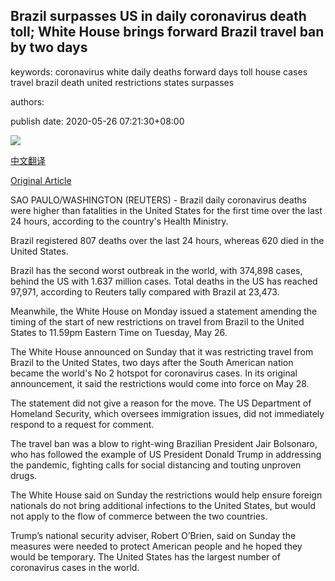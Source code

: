 ## Brazil surpasses US in daily coronavirus death toll; White House brings forward Brazil travel ban by two days

keywords: coronavirus white daily deaths forward days toll house cases travel brazil death united restrictions states surpasses

authors: 

publish date: 2020-05-26 07:21:30+08:00

![](https://www.straitstimes.com/sites/default/files/styles/x_large/public/articles/2020/05/26/rk_unidosdepadremiguelsamba_260520.jpg?itok=u5qbXwMc)

[中文翻译](Brazil%20surpasses%20US%20in%20daily%20coronavirus%20death%20toll%3B%20White%20House%20brings%20forward%20Brazil%20travel%20ban%20by%20two%20days_zh.md)

[Original Article](https://www.straitstimes.com/world/americas/brazil-surpasses-us-in-daily-coronavirus-death-toll-white-house-brings-forward-brazil)

SAO PAULO/WASHINGTON (REUTERS) - Brazil daily coronavirus deaths were higher than fatalities in the United States for the first time over the last 24 hours, according to the country's Health Ministry.

Brazil registered 807 deaths over the last 24 hours, whereas 620 died in the United States.

Brazil has the second worst outbreak in the world, with 374,898 cases, behind the US with 1.637 million cases. Total deaths in the US has reached 97,971, according to Reuters tally compared with Brazil at 23,473.

Meanwhile, the White House on Monday issued a statement amending the timing of the start of new restrictions on travel from Brazil to the United States to 11.59pm Eastern Time on Tuesday, May 26.

The White House announced on Sunday that it was restricting travel from Brazil to the United States, two days after the South American nation became the world's No 2 hotspot for coronavirus cases. In its original announcement, it said the restrictions would come into force on May 28.

The statement did not give a reason for the move. The US Department of Homeland Security, which oversees immigration issues, did not immediately respond to a request for comment.

The travel ban was a blow to right-wing Brazilian President Jair Bolsonaro, who has followed the example of US President Donald Trump in addressing the pandemic, fighting calls for social distancing and touting unproven drugs.

The White House said on Sunday the restrictions would help ensure foreign nationals do not bring additional infections to the United States, but would not apply to the flow of commerce between the two countries.

Trump’s national security adviser, Robert O’Brien, said on Sunday the measures were needed to protect American people and he hoped they would be temporary. The United States has the largest number of coronavirus cases in the world.